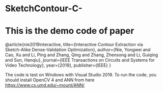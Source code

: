 # SketchContour-C-

This is the demo code of paper
====

@article{nie2019interactive,
  title={Interactive Contour Extraction via Sketch-Alike Dense-Validation Optimization},
  author={Nie, Yongwei and Cao, Xu and Li, Ping and Zhang, Qing and Zhang, Zhensong and Li, Guiqing and Sun, Hanqiu},
  journal={IEEE Transactions on Circuits and Systems for Video Technology},
  year={2019},
  publisher={IEEE}
}



The code is test on Windows with Visual Studio 2019.
To run the code, you should install OpenCV 4 and ANN from here https://www.cs.umd.edu/~mount/ANN/

